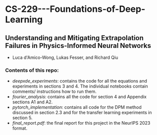 # CS-229---Foundations-of-Deep-Learning

## Understanding and Mitigating Extrapolation Failures in Physics-Informed Neural Networks

- Luca d'Amico-Wong, Lukas Fesser, and Richard Qiu

### Contents of this repo:

- *deepxde_experiments*: contains the code for all the equations and experiments in sections 3 and 4. The individual notebooks contain comments/ instructions how to run them.
- *fourier_analysis*: contains all the code for section 4 and Appendix sections A1 and A2.
- *pytorch_implementation*: contains all code for the DPM method discussed in section 2.3 and for the transfer learning experiments in section 5.
- *final_report.pdf*: the final report for this project in the NeurIPS 2023 format.
